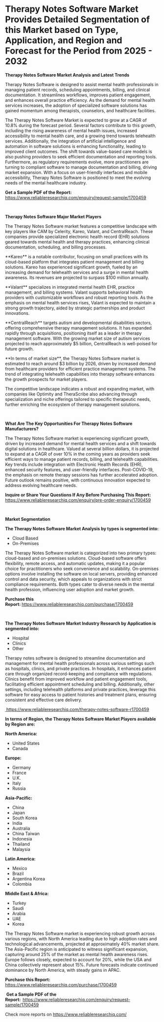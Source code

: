 <p><h1>Therapy Notes Software Market Provides Detailed Segmentation of this Market based on Type, Application, and Region and Forecast for the Period from 2025 - 2032</h1></p><p><strong>Therapy Notes Software Market Analysis and Latest Trends</strong></p>
<p><p>Therapy Notes Software is designed to assist mental health professionals in managing patient records, scheduling appointments, billing, and clinical documentation. It streamlines workflows, improves patient engagement, and enhances overall practice efficiency. As the demand for mental health services increases, the adoption of specialized software solutions has gained momentum among therapists, counselors, and healthcare facilities.</p><p>The Therapy Notes Software Market is expected to grow at a CAGR of 10.8% during the forecast period. Several factors contribute to this growth, including the rising awareness of mental health issues, increased accessibility to mental health care, and a growing trend towards telehealth services. Additionally, the integration of artificial intelligence and automation in software solutions is enhancing functionality, leading to improved client outcomes. The shift towards value-based care models is also pushing providers to seek efficient documentation and reporting tools. Furthermore, as regulatory requirements evolve, more practitioners are turning to compliant software to manage documentation and billing, driving market expansion. With a focus on user-friendly interfaces and mobile accessibility, Therapy Notes Software is positioned to meet the evolving needs of the mental healthcare industry.</p></p>
<p><strong>Get a Sample PDF of the Report:&nbsp;</strong> <a href="https://www.reliableresearchiq.com/enquiry/request-sample/1700459?utm_campaign=3106&utm_medium=2&utm_source=Github&utm_content=ia&utm_term=10032025&utm_id=therapy-notes-software">https://www.reliableresearchiq.com/enquiry/request-sample/1700459</a></p>
<p>&nbsp;</p>
<p><strong>Therapy Notes Software Major Market Players</strong></p>
<p><p>The Therapy Notes Software market features a competitive landscape with key players like CAM by Celerity, Kareo, Valant, and CentralReach. These companies provide specialized electronic health record (EHR) solutions geared towards mental health and therapy practices, enhancing clinical documentation, scheduling, and billing processes.</p><p>**Kareo** is a notable contributor, focusing on small practices with its cloud-based platform that integrates patient management and billing solutions. Kareo has experienced significant growth, fueled by an increasing demand for telehealth services and a surge in mental health awareness. Its revenues are projected to surpass $100 million annually.</p><p>**Valant** specializes in integrated mental health EHR, practice management, and billing systems. Valant supports behavioral health providers with customizable workflows and robust reporting tools. As the emphasis on mental health services rises, Valant is expected to maintain a strong growth trajectory, aided by strategic partnerships and product innovations.</p><p>**CentralReach** targets autism and developmental disabilities sectors, offering comprehensive therapy management solutions. It has expanded rapidly through acquisitions, positioning itself as a leader in therapy management software. With the growing market size of autism services projected to reach approximately $5 billion, CentralReach is well-poised for future growth.</p><p>**In terms of market size**, the Therapy Notes Software market is estimated to reach around $3 billion by 2026, driven by increased demand from healthcare providers for efficient practice management systems. The trend of integrating telehealth capabilities into therapy software enhances the growth prospects for market players.</p><p>The competitive landscape indicates a robust and expanding market, with companies like Optimity and TheraScribe also advancing through specialization and niche offerings tailored to specific therapeutic needs, further enriching the ecosystem of therapy management solutions.</p></p>
<p>&nbsp;</p>
<p><strong>What Are The Key Opportunities For Therapy Notes Software Manufacturers?</strong></p>
<p><p>The Therapy Notes Software market is experiencing significant growth, driven by increased demand for mental health services and a shift towards digital solutions in healthcare. Valued at several billion dollars, it is projected to expand at a CAGR of over 10% in the coming years as providers seek efficient ways to manage patient records, billing, and telehealth capabilities. Key trends include integration with Electronic Health Records (EHR), enhanced security features, and user-friendly interfaces. Post-COVID-19, the emphasis on remote therapy sessions has further accelerated adoption. Future outlook remains positive, with continuous innovation expected to address evolving healthcare needs.</p></p>
<p><strong>Inquire or Share Your Questions If Any Before Purchasing This Report:</strong> <a href="https://www.reliableresearchiq.com/enquiry/pre-order-enquiry/1700459?utm_campaign=3106&utm_medium=2&utm_source=Github&utm_content=ia&utm_term=10032025&utm_id=therapy-notes-software">https://www.reliableresearchiq.com/enquiry/pre-order-enquiry/1700459</a></p>
<p>&nbsp;</p>
<p><strong>Market Segmentation</strong></p>
<p><strong>The Therapy Notes Software Market Analysis by types is segmented into:</strong></p>
<p><ul><li>Cloud Based</li><li>On-Premises</li></ul></p>
<p><p>The Therapy Notes Software market is categorized into two primary types: cloud-based and on-premises solutions. Cloud-based software offers flexibility, remote access, and automatic updates, making it a popular choice for practitioners who seek convenience and scalability. On-premises options involve installing the software on local servers, providing enhanced control and data security, which appeals to organizations with strict compliance requirements. Both types cater to diverse needs in the mental health profession, influencing user adoption and market growth.</p></p>
<p><strong>Purchase this Report:&nbsp;</strong><a href="https://www.reliableresearchiq.com/purchase/1700459?utm_campaign=3106&utm_medium=2&utm_source=Github&utm_content=ia&utm_term=10032025&utm_id=therapy-notes-software">https://www.reliableresearchiq.com/purchase/1700459</a></p>
<p>&nbsp;</p>
<p><strong>The Therapy Notes Software Market Industry Research by Application is segmented into:</strong></p>
<p><ul><li>Hospital</li><li>Clinics</li><li>Other</li></ul></p>
<p><p>Therapy notes software is designed to streamline documentation and management for mental health professionals across various settings such as hospitals, clinics, and private practices. In hospitals, it enhances patient care through organized record-keeping and compliance with regulations. Clinics benefit from improved workflow and patient engagement tools, facilitating efficient appointment scheduling and billing. Additionally, other settings, including telehealth platforms and private practices, leverage this software for easy access to patient histories and treatment plans, ensuring consistent and effective care delivery.</p></p>
<p><a href="https://www.reliableresearchiq.com/therapy-notes-software-r1700459?utm_campaign=3106&utm_medium=2&utm_source=Github&utm_content=ia&utm_term=10032025&utm_id=therapy-notes-software">&nbsp;https://www.reliableresearchiq.com/therapy-notes-software-r1700459</a></p>
<p><strong>In terms of Region, the Therapy Notes Software Market Players available by Region are:</strong></p>
<p>
    <p> <strong> North America: </strong>
        <ul>
            <li>United States</li>
            <li>Canada</li>
        </ul>
        </p> 
    <p> <strong> Europe: </strong>
        <ul>
            <li>Germany</li>
            <li>France</li>
            <li>U.K.</li>
            <li>Italy</li>
            <li>Russia</li>
        </ul>
        </p> 
    <p> <strong> Asia-Pacific: </strong>
        <ul>
            <li>China</li>
            <li>Japan</li>
            <li>South Korea</li>
            <li>India</li>
            <li>Australia</li>
            <li>China Taiwan</li>
            <li>Indonesia</li>
            <li>Thailand</li>
            <li>Malaysia</li>
        </ul>
        </p> 
    <p> <strong> Latin America: </strong>
        <ul>
            <li>Mexico</li>
            <li>Brazil</li>
            <li>Argentina Korea</li>
            <li>Colombia</li>
        </ul>
        </p> 
    <p> <strong> Middle East & Africa: </strong>
        <ul>
            <li>Turkey</li>
            <li>Saudi</li>
            <li>Arabia</li>
            <li>UAE</li>
            <li>Korea</li>
        </ul>
    </p>
    </p>
<p><p>The Therapy Notes Software market is experiencing robust growth across various regions, with North America leading due to high adoption rates and technological advancements, projected at approximately 40% market share. The Asia-Pacific region is anticipated to witness significant expansion, capturing around 25% of the market as mental health awareness rises. Europe follows closely, expected to account for 20%, while the USA and China collectively represent about 15%. Future forecasts indicate continued dominance by North America, with steady gains in APAC.</p></p>
<p><strong>Purchase this Report: </strong><a href="https://www.reliableresearchiq.com/purchase/1700459?utm_campaign=3106&utm_medium=2&utm_source=Github&utm_content=ia&utm_term=10032025&utm_id=therapy-notes-software">https://www.reliableresearchiq.com/purchase/1700459</a></p>
<p>&nbsp;<strong>Get a Sample PDF of the Report:&nbsp;&nbsp;</strong><a href="https://www.reliableresearchiq.com/enquiry/request-sample/1700459?utm_campaign=3106&utm_medium=2&utm_source=Github&utm_content=ia&utm_term=10032025&utm_id=therapy-notes-software">https://www.reliableresearchiq.com/enquiry/request-sample/1700459</a></p>
<p><strong></strong></p>
<p>Check more reports on <a href="https://www.reliableresearchiq.com/?utm_campaign=3106&utm_medium=2&utm_source=Github&utm_content=ia&utm_term=10032025&utm_id=therapy-notes-software">https://www.reliableresearchiq.com/</a></p>